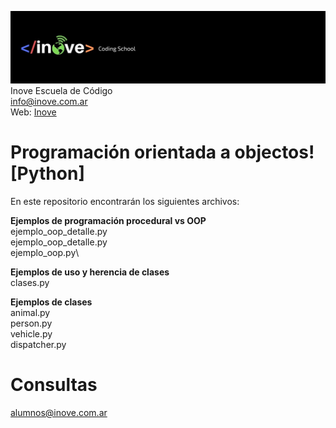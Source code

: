 ![Inove banner](/inove.jpg)
Inove Escuela de Código\
info@inove.com.ar\
Web: [Inove](http://inove.com.ar)

# Programación orientada a objectos! [Python]
En este repositorio encontrarán los siguientes archivos:

__Ejemplos de programación procedural vs OOP__\
ejemplo_oop_detalle.py\
ejemplo_oop_detalle.py\
ejemplo_oop.py\

__Ejemplos de uso y herencia de clases__\
clases.py

__Ejemplos de clases__\
animal.py\
person.py\
vehicle.py\
dispatcher.py

# Consultas
alumnos@inove.com.ar

